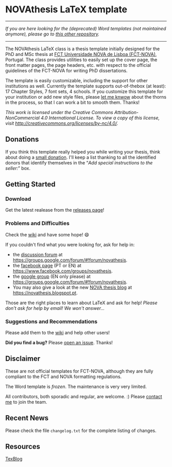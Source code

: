 # NOVAthesis LaTeX template

--------

*If you are here looking for the (deprecated) Word templates (not maintained anymore), please go to [this other repository](https://github.com/joaomlourenco/novathesis_word).*

--------

The NOVAthesis LaTeX class is a thesis template initially designed for the PhD and MSc thesis at [FCT Universidade NOVA de Lisboa (FCT-NOVA)](http://www.fct.nova.pt), Portugal. The class provides utilities to easily set up the cover page, the front matter pages, the page headers, etc. with respect to the official guidelines of the FCT-NOVA for writing PhD dissertations.

The template is easily customizable, including the support for other institutions as well. Currently the template supports out-of-thebox (at least): 17 Chapter Styles, 7 font sets, 4 schools.  If you customize this template for your institution or add new style files, please [let me knwow](http://docentes.fct.unl.pt/joao-lourenco) about the thorns in the process, so that I can work a bit to smooth them.  Thanks!

*This work is licensed under the Creative Commons Attribution-NonCommercial 4.0 International License. To view a copy of this license, visit http://creativecommons.org/licenses/by-nc/4.0/.*

## Donations

If you think this template really helped you while writing your thesis, think about doing a [small donation](https://www.paypal.com/cgi-bin/webscr?cmd=_s-xclick&hosted_button_id=KTPG2K2AHCRAW). I'll keep a list thanking to all the identified donors that identify themselves in the “*Add special instructions to the seller:*” box.

## Getting Started

### Download

Get the latest realease from the [releases page](https://github.com/joaomlourenco/novathesis/releases)!

### Problems and Difficulties

Check the [wiki](https://github.com/joaomlourenco/novathesis/wiki) and have some hope! :smile:

If you couldn't find what you were looking for, ask for help in:

* the [discussion forum](https://groups.google.com/forum/#!forum/novathesis) at https://groups.google.com/forum/#!forum/novathesis. 
* the [facebook page](https://www.facebook.com/groups/novathesis/) (PT or EN) at https://www.facebook.com/groups/novathesis.
* the [google group](https://groups.google.com/forum/#!forum/novathesis) (EN only please) at https://groups.google.com/forum/#!forum/novathesis.
* You may also give a look at the new [NOVA thesis blog](https://novathesis.blogspot.pt) at https://novathesis.blogspot.pt.

Those are the right places to learn about LaTeX and ask for help!  *Please don't ask for help by email! We won't answer…*

### Suggestions and Recommendations

Please add them to the [wiki](https://github.com/joaomlourenco/novathesis/wiki) and help other users!

**Did you find a bug?**  Please [open an issue](https://github.com/joaomlourenco/novathesis/issues). Thanks!

## Disclaimer

These are not official templates for FCT-NOVA, although they are fully compliant to the FCT and NOVA formatting regulations.

The Word template is *frozen*.  The maintenance is very very limited.

All contributors, both sporadic and regular, are welcome. :) Please [contact me](http://docentes.fct.unl.pt/joao-lourenco) to join the team.

## Recent News

Please check the file `changelog.txt` for the complete listing of changes.


## Resources

[TexBlog](https://texblog.org/)

